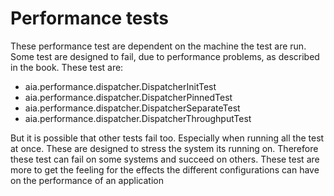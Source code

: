 Performance tests
=================

These performance test are dependent on the machine the test are run. Some test are designed to fail, due to
performance problems, as described in the book. These test are:
* aia.performance.dispatcher.DispatcherInitTest
* aia.performance.dispatcher.DispatcherPinnedTest
* aia.performance.dispatcher.DispatcherSeparateTest
* aia.performance.dispatcher.DispatcherThroughputTest

But it is possible that other tests fail too. Especially when running all the test at once.
These are designed to stress the system its running on. Therefore these test can fail on some systems
and succeed on others. These test are more to get the feeling for the effects the different configurations
can have on the performance of an application


